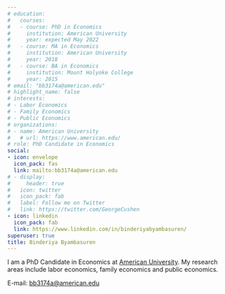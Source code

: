 ```yaml
---
# education:
#   courses:
#   - course: PhD in Economics
#     institution: American University
#     year: expected May 2022
#   - course: MA in Economics
#     institution: American University
#     year: 2018
#   - course: BA in Economics
#     institution: Mount Holyoke College
#     year: 2015
# email: "bb3174a@american.edu"
# highlight_name: false
# interests:
# - Labor Economics
# - Family Economics
# - Public Economics
# organizations:
# - name: American University
#   # url: https://www.american.edu/
# role: PhD Candidate in Economics
social:
- icon: envelope
  icon_pack: fas
  link: mailto:bb3174a@american.edu
# - display:
#     header: true
#   icon: twitter
#   icon_pack: fab
#   label: Follow me on Twitter
#   link: https://twitter.com/GeorgeCushen
- icon: linkedin
  icon_pack: fab
  link: https://www.linkedin.com/in/binderiyabyambasuren/
superuser: true
title: Binderiya Byambasuren
---
```


I am a PhD Candidate in Economics at [American University](https://www.american.edu/). My research areas include labor economics, family economics and public economics. 

E-mail: bb3174a@american.edu


